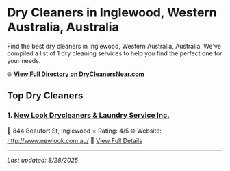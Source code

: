 # Dry Cleaners in Inglewood, Western Australia, Australia

Find the best dry cleaners in Inglewood, Western Australia, Australia. We've compiled a list of 1 dry cleaning services to help you find the perfect one for your needs.

🌐 **[View Full Directory on DryCleanersNear.com](https://drycleanersnear.com/city/Australia/Western%20Australia/Inglewood)**

## Top Dry Cleaners

### 1. [New Look Drycleaners & Laundry Service Inc.](https://drycleanersnear.com/dryCleaner/68ad16311d9ee695c9252e0f/new-look-drycleaners-laundry-service-inc)
📍 844 Beaufort St, Inglewood
⭐ Rating: 4/5
🌐 Website: http://www.newlook.com.au/
🔗 [View Full Details](https://drycleanersnear.com/dryCleaner/68ad16311d9ee695c9252e0f/new-look-drycleaners-laundry-service-inc)


---

*Last updated: 8/28/2025*
